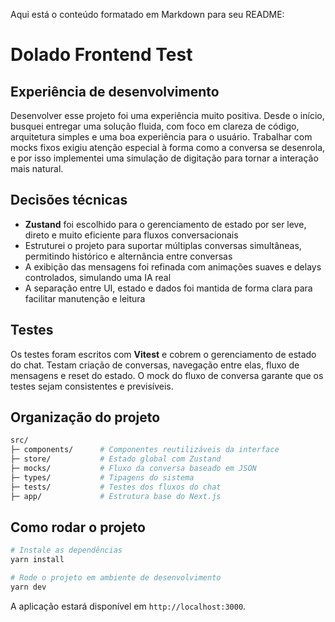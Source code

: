 Aqui está o conteúdo formatado em Markdown para seu README:

# Dolado Frontend Test

## Experiência de desenvolvimento

Desenvolver esse projeto foi uma experiência muito positiva. Desde o início, busquei entregar uma solução fluida, com foco em clareza de código, arquitetura simples e uma boa experiência para o usuário. Trabalhar com mocks fixos exigiu atenção especial à forma como a conversa se desenrola, e por isso implementei uma simulação de digitação para tornar a interação mais natural.

## Decisões técnicas

- **Zustand** foi escolhido para o gerenciamento de estado por ser leve, direto e muito eficiente para fluxos conversacionais
- Estruturei o projeto para suportar múltiplas conversas simultâneas, permitindo histórico e alternância entre conversas
- A exibição das mensagens foi refinada com animações suaves e delays controlados, simulando uma IA real
- A separação entre UI, estado e dados foi mantida de forma clara para facilitar manutenção e leitura

## Testes

Os testes foram escritos com **Vitest** e cobrem o gerenciamento de estado do chat. Testam criação de conversas, navegação entre elas, fluxo de mensagens e reset do estado. O mock do fluxo de conversa garante que os testes sejam consistentes e previsíveis.

## Organização do projeto

```bash
src/
├─ components/      # Componentes reutilizáveis da interface
├─ store/           # Estado global com Zustand
├─ mocks/           # Fluxo da conversa baseado em JSON
├─ types/           # Tipagens do sistema
├─ tests/           # Testes dos fluxos do chat
├─ app/             # Estrutura base do Next.js
```

## Como rodar o projeto

```bash
# Instale as dependências
yarn install

# Rode o projeto em ambiente de desenvolvimento
yarn dev
```

A aplicação estará disponível em `http://localhost:3000`.

```

```
